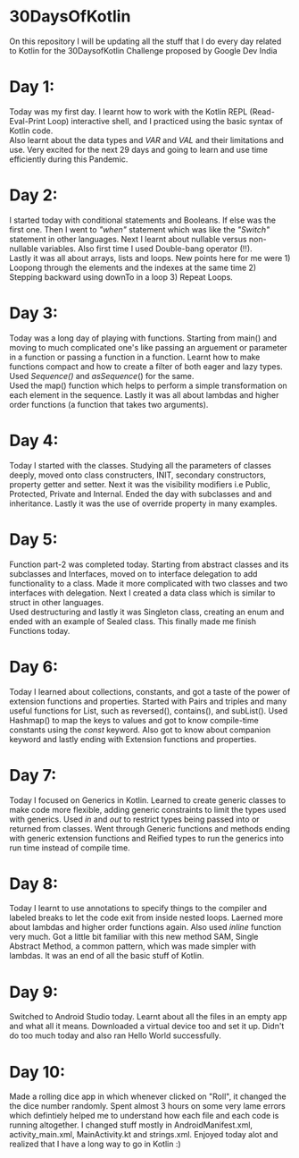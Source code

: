 # 30DaysOfKotlin
On this repository I will be updating all the stuff that I do every day related to Kotlin for the 30DaysofKotlin Challenge proposed by Google Dev India

# Day 1:
Today was my first day. I learnt how to work with the Kotlin REPL (Read-Eval-Print Loop) interactive shell, and I practiced using the basic syntax of Kotlin code.<br>
Also learnt about the data types and *VAR* and *VAL* and their limitations and use. Very excited for the next 29 days and going to learn and use time efficiently during this Pandemic.

# Day 2:
I started today with conditional statements and Booleans. If else was the first one. Then I went to _"when"_ statement which was like the _"Switch"_ statement in other languages. Next I learnt about nullable versus non-nullable variables. Also first time I used Double-bang operator (!!).<br>
Lastly it was all about arrays, lists and loops. New points here for me were 1) Loopong through the elements and the indexes at the same time 2) Stepping backward using downTo in a loop 3) Repeat Loops.

# Day 3:
Today was a long day of playing with functions. Starting from main() and moving to much complicated one's like passing an arguement or parameter in a function or passing a function in a function. Learnt how to make functions compact and how to create a filter of both eager and lazy types. Used _Sequence()_ and _asSequence_() for the same. <br>
Used the map() function which helps to perform a simple transformation on each element in the sequence. Lastly it was all about lambdas and higher order functions (a function that takes two arguments).

# Day 4:
Today I started with the classes. Studying all the parameters of classes deeply, moved onto class constructers, INIT, secondary constructors, property getter and setter. Next it was the visibility modifiers i.e Public, Protected, Private and Internal. Ended the day with subclasses and and inheritance. Lastly it was the use of override property in many examples.

# Day 5:
Function part-2 was completed today. Starting from abstract classes and its subclasses and Interfaces, moved on to interface delegation to add functionality to a class. Made it more complicated with two classes and two interfaces with delegation. Next I created a data class which is similar to struct in other languages.<br> Used destructuring and lastly it was Singleton class, creating an enum and ended with an example of Sealed class. This finally made me finish Functions today.

# Day 6:
Today I learned about collections, constants, and got a taste of the power of extension functions and properties. Started with Pairs and triples and many useful functions for List, such as reversed(), contains(), and subList(). Used Hashmap() to map the keys to values and got to know compile-time constants using the _const_ keyword. Also got to know about companion keyword and lastly ending with Extension functions and properties.

# Day 7: 
Today I focused on Generics in Kotlin. Learned to create generic classes to make code more flexible, adding generic constraints to limit the types used with generics. Used *in* and *out* to restrict types being passed into or returned from classes. Went through Generic functions and methods ending with generic extension functions and Reified types to run the generics into run time instead of compile time.

# Day 8:
Today I learnt to use annotations to specify things to the compiler and labeled breaks to let the code exit from inside nested loops. Laerned more about lambdas and higher order functions again. Also used _inline_ function very much. Got a little bit familiar with this new method SAM, Single Abstract Method, a common pattern, which was made simpler with lambdas. It was an end of all the basic stuff of Kotlin. 

# Day 9: 
Switched to Android Studio today. Learnt about all the files in an empty app and what all it means. Downloaded a virtual device too and set it up. Didn't do too much today and also ran Hello World successfully.

# Day 10: 
Made a rolling dice app in which whenever clicked on "Roll", it changed the the dice number randomly. Spent almost 3 hours on some very lame errors which defintiely helped me to understand how each file and each code is running altogether. I changed stuff mostly in AndroidManifest.xml, activity_main.xml, MainActivity.kt and strings.xml. Enjoyed today alot and realized that I have a long way to go in Kotlin :)
